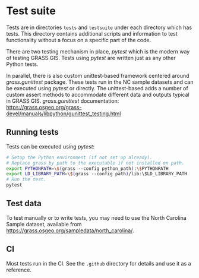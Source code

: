 # Test suite

Tests are in directories `tests` and `testsuite` under each directory which has tests.
This directory contains additional scripts and information to test functionality without
a focus on a specific part of the code.

There are two testing mechanism in place, _pytest_ which is the modern way of testing
GRASS GIS. Tests using _pytest_ are written just as any other Python tests.

In parallel, there is also custom unittest-based framework centered around
_grass.gunittest_ package. These tests run in the NC sample datasets and can be
executed using _pytest_ or directly. The unittest-based adds a number of custom
assert methods to accommodate different data and outputs typical in GRASS GIS.
_grass.gunittest_ documentation: <https://grass.osgeo.org/grass-devel/manuals/libpython/gunittest_testing.html>

## Running tests

Tests can be executed using _pytest_:

```bash
# Setup the Python environment (if not set up already).
# Replace grass by path to the executable if not installed on path.
export PYTHONPATH=\$(grass --config python_path):\$PYTHONPATH
export LD_LIBRARY_PATH=\$(grass --config path)/lib:\$LD_LIBRARY_PATH
# Run the test.
pytest
```

## Test data

To test manually or to write tests, you may need to use the North Carolina
Sample dataset, available from
<https://grass.osgeo.org/sampledata/north_carolina/>.

## CI

Most tests run in the CI. See the `.github` directory for details and
use it as a reference.
